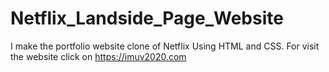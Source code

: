 # Netflix_Landside_Page_Website
I make the portfolio website clone of Netflix Using HTML and CSS. For visit the website click on https://imuv2020.com
